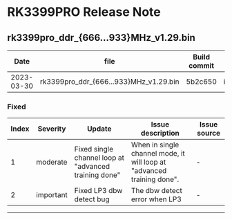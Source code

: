 # RK3399PRO Release Note

## rk3399pro_ddr_{666...933}MHz_v1.29.bin

| Date       | file                                   | Build commit | Severity  |
| ---------- | -------------------------------------- | ------------ | --------- |
| 2023-03-30 | rk3399pro_ddr_{666...933}MHz_v1.29.bin | 5b2c650      | important |

### Fixed

| Index | Severity  | Update                                                | Issue description                                            | Issue source |
| ----- | --------- | ----------------------------------------------------- | ------------------------------------------------------------ | ------------ |
| 1     | moderate  | Fixed single channel loop at "advanced training done" | When in single channel mode, it will loop at "advanced training done". | -            |
| 2     | important | Fixed LP3 dbw detect bug                              | The dbw detect error when LP3                                | -            |

------

